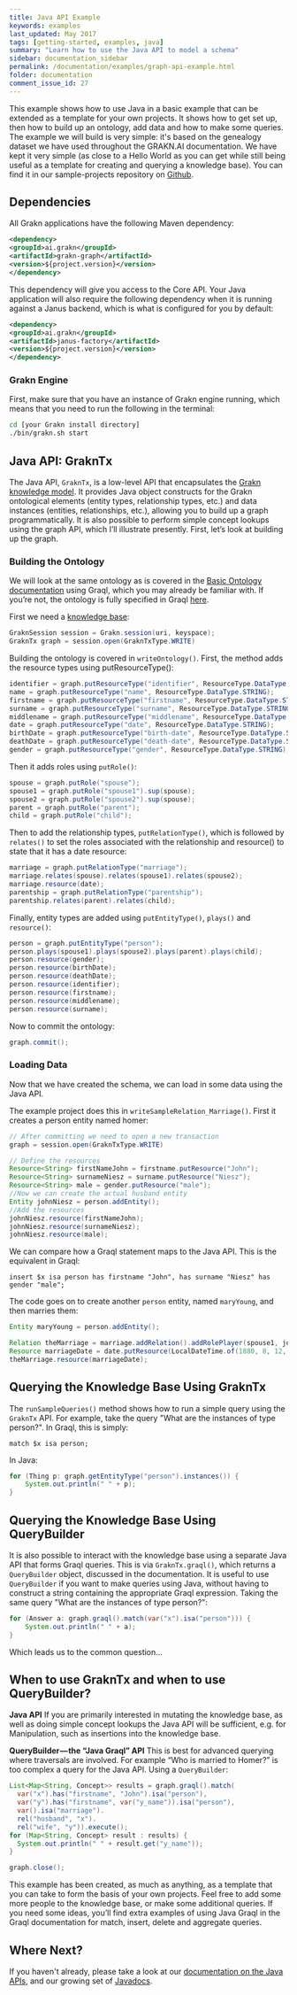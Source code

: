 ```yaml
---
title: Java API Example
keywords: examples
last_updated: May 2017
tags: [getting-started, examples, java]
summary: "Learn how to use the Java API to model a schema"
sidebar: documentation_sidebar
permalink: /documentation/examples/graph-api-example.html
folder: documentation
comment_issue_id: 27
---
```


This example shows how to use Java in a basic example that can be extended as a template for your own projects. It shows how to get set up, then how to build up an ontology, add data and how to make some queries. The example we will build is very simple: it's based on the genealogy dataset we have used throughout the GRAKN.AI documentation. We have kept it very simple (as close to a Hello World as you can get while still being useful as a template for creating and querying a knowledge base). You can find it in our sample-projects repository on [Github](https://github.com/graknlabs/sample-projects/tree/master/example-graph-api-genealogy).

## Dependencies
All Grakn applications have the following Maven dependency:

```xml
<dependency>
<groupId>ai.grakn</groupId>
<artifactId>grakn-graph</artifactId>
<version>${project.version}</version>
</dependency>
```

This dependency will give you access to the Core API. Your Java application will also require the following dependency when it is running against a Janus backend, which is what is configured for you by default:

```xml
<dependency>
<groupId>ai.grakn</groupId>
<artifactId>janus-factory</artifactId>
<version>${project.version}</version>
</dependency>
```

### Grakn Engine

First, make sure that you have an instance of Grakn engine running, which means that you need to run the following in the terminal:

```bash
cd [your Grakn install directory]
./bin/grakn.sh start
```


## Java API: GraknTx

The Java API, `GraknTx`, is a low-level API that encapsulates the [Grakn knowledge model](../the-fundamentals/grakn-knowledge-model.html). It provides Java object constructs for the Grakn ontological elements (entity types, relationship types, etc.) and data instances (entities, relationships, etc.), allowing you to build up a graph programmatically. It is also possible to perform simple concept lookups using the graph API, which I’ll illustrate presently. First, let’s look at building up the graph.

### Building the Ontology

We will look at the same ontology as is covered in the [Basic Ontology documentation](../building-an-ontology/basic-ontology.html) using Graql, which you may already be familiar with. If you’re not, the ontology is fully specified in Graql [here](../building-an-ontology/basic-ontology.html#the-complete-ontology). 

First we need a [knowledge base](../developing-with-java/java-setup.html#initialising-a-transaction-on-the-graph):

```java
GraknSession session = Grakn.session(uri, keyspace);
GraknTx graph = session.open(GraknTxType.WRITE)
```


Building the ontology is covered in `writeOntology()`. First, the method adds the resource types using putResourceType():

```java
identifier = graph.putResourceType("identifier", ResourceType.DataType.STRING);
name = graph.putResourceType("name", ResourceType.DataType.STRING);
firstname = graph.putResourceType("firstname", ResourceType.DataType.STRING).sup(name);
surname = graph.putResourceType("surname", ResourceType.DataType.STRING).sup(name);
middlename = graph.putResourceType("middlename", ResourceType.DataType.STRING).sup(name);
date = graph.putResourceType("date", ResourceType.DataType.STRING);
birthDate = graph.putResourceType("birth-date", ResourceType.DataType.STRING).sup(date);
deathDate = graph.putResourceType("death-date", ResourceType.DataType.STRING).sup(date);
gender = graph.putResourceType("gender", ResourceType.DataType.STRING);
```

Then it adds roles using `putRole()`:

```java
spouse = graph.putRole("spouse");
spouse1 = graph.putRole("spouse1").sup(spouse);
spouse2 = graph.putRole("spouse2").sup(spouse);
parent = graph.putRole("parent");
child = graph.putRole("child");
```

Then to add the relationship types, `putRelationType()`, which is followed by `relates()` to set the roles associated with the relationship and resource() to state that it has a date resource:

```java
marriage = graph.putRelationType("marriage");
marriage.relates(spouse).relates(spouse1).relates(spouse2);
marriage.resource(date);
parentship = graph.putRelationType("parentship");
parentship.relates(parent).relates(child);
```

Finally, entity types are added using `putEntityType()`, `plays()` and `resource()`:

```java
person = graph.putEntityType("person");
person.plays(spouse1).plays(spouse2).plays(parent).plays(child);
person.resource(gender);
person.resource(birthDate);
person.resource(deathDate);
person.resource(identifier);
person.resource(firstname);
person.resource(middlename);
person.resource(surname);
```

Now to commit the ontology:

```java
graph.commit();
```

### Loading Data
Now that we have created the schema, we can load in some data using the Java API. 

The example project does this in `writeSampleRelation_Marriage()`. First it creates a person entity named homer:

```java
// After committing we need to open a new transaction
graph = session.open(GraknTxType.WRITE)

// Define the resources
Resource<String> firstNameJohn = firstname.putResource("John");
Resource<String> surnameNiesz = surname.putResource("Niesz");
Resource<String> male = gender.putResource("male");
//Now we can create the actual husband entity
Entity johnNiesz = person.addEntity();
//Add the resources
johnNiesz.resource(firstNameJohn);
johnNiesz.resource(surnameNiesz);
johnNiesz.resource(male);
```

We can compare how a Graql statement maps to the Java API. This is the equivalent in Graql:

```graql
insert $x isa person has firstname "John", has surname "Niesz" has gender "male";
```

The code goes on to create another `person` entity, named `maryYoung`, and then marries them:

```java
Entity maryYoung = person.addEntity();

Relation theMarriage = marriage.addRelation().addRolePlayer(spouse1, johnNiesz).addRolePlayer(spouse2, maryYoung);
Resource marriageDate = date.putResource(LocalDateTime.of(1880, 8, 12, 0, 0, 0).toString());
theMarriage.resource(marriageDate);
```

## Querying the Knowledge Base Using GraknTx

The `runSampleQueries()` method shows how to run a simple query using the `GraknTx` API. For example, take the query "What are the instances of type person?". In Graql, this is simply:

```graql
match $x isa person;
```

In Java:

```java
for (Thing p: graph.getEntityType("person").instances()) {
    System.out.println(" " + p);
}
```

## Querying the Knowledge Base Using QueryBuilder

It is also possible to interact with the knowledge base using a separate Java API that forms Graql queries. This is via `GraknTx.graql()`, which returns a `QueryBuilder` object, discussed in the documentation. It is useful to use `QueryBuilder` if you want to make queries using Java, without having to construct a string containing the appropriate Graql expression. Taking the same query "What are the instances of type person?":

```java
for (Answer a: graph.graql().match(var("x").isa("person"))) {
    System.out.println(" " + a);
}
```

Which leads us to the common question...

## When to use GraknTx and when to use QueryBuilder?

**Java API**
If you are primarily interested in mutating the knowledge base, as well as doing simple concept lookups the Java API will be sufficient, e.g. for
Manipulation, such as insertions into the knowledge base.


**QueryBuilder — the “Java Graql” API**
This is best for advanced querying where traversals are involved. For example “Who is married to Homer?” is too complex a query for the Java API. Using a `QueryBuilder`:

```java
List<Map<String, Concept>> results = graph.graql().match(
  var("x").has("firstname", "John").isa("person"),
  var("y").has("firstname", var("y_name")).isa("person"),
  var().isa("marriage").
  rel("husband", "x").
  rel("wife", "y")).execute();
for (Map<String, Concept> result : results) {
  System.out.println(" " + result.get("y_name"));
}

graph.close();
```


This example has been created, as much as anything, as a template that you can take to form the basis of your own projects. Feel free to add some more people to the knowledge base, or make some additional queries. If you need some ideas, you’ll find extra examples of using Java Graql in the Graql documentation for match, insert, delete and aggregate queries.

## Where Next?
If you haven't already, please take a look at our [documentation on the Java APIs](../developing-with-java/java-setup.html), and our growing set of [Javadocs](https://grakn.ai/javadocs.html).
